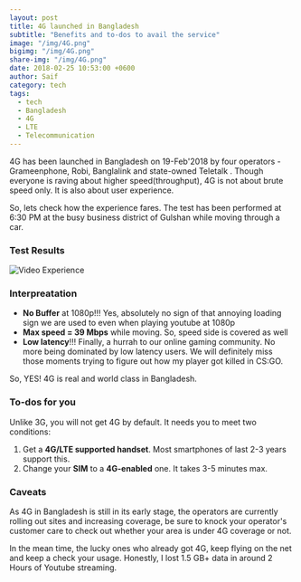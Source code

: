 ```yaml
---
layout: post  
title: 4G launched in Bangladesh
subtitle: "Benefits and to-dos to avail the service"
image: "/img/4G.png"
bigimg: "/img/4G.png"
share-img: "/img/4G.png"
date: 2018-02-25 10:53:00 +0600
author: Saif
category: tech
tags:
  - tech
  - Bangladesh
  - 4G
  - LTE
  - Telecommunication
---
```

 
<style>

    article img {
    max-height: 100% !important;

}
</style>


4G has been launched in Bangladesh on 19-Feb'2018 by four operators - Grameenphone, Robi, Banglalink and state-owned Teletalk . Though everyone is raving about higher speed(throughput), 4G is not about brute speed only. It is also about user experience. 

So, lets check how the experience fares. The test has been performed at 6:30 PM at the busy business district of Gulshan while moving through a car.

### Test Results

![Video Experience](/img/4G_Test.png)



### Interpreatation

* **No Buffer** at 1080p!!! 
Yes, absolutely no sign of that annoying loading sign we are used to 
even when playing youtube at 1080p
* **Max speed = 39 Mbps** while moving. So, speed side is covered as well
* **Low latency**!!! Finally, a hurrah to our online gaming community. No more being dominated by low latency users. We will definitely miss those moments trying to figure out how my player got killed in CS:GO.


 So, YES! 4G is real and world class in Bangladesh. 
 
### To-dos for you

Unlike 3G, you will not get 4G by default. It needs you to meet two conditions:

1. Get a **4G/LTE supported handset**. Most smartphones of last 2-3 years support this.
2. Change your **SIM** to a **4G-enabled** one. It takes 3-5 minutes max.


### Caveats

 As 4G in Bangladesh is still in its early stage, the operators are currently rolling out sites and increasing coverage, be sure to knock your operator's customer care to check out whether your area is under 4G coverage or not.

 In the mean time, the lucky ones who already got 4G, keep flying on the net and keep a check your usage. Honestly, I lost 1.5 GB+ data in around 2 Hours of Youtube streaming.




